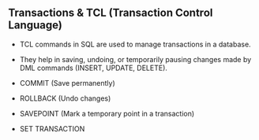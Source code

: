 ## Transactions & TCL (Transaction Control Language)
- TCL commands in SQL are used to manage transactions in a database.
- They help in saving, undoing, or temporarily pausing changes made by DML commands (INSERT, UPDATE, DELETE).

- COMMIT (Save permanently)

- ROLLBACK (Undo changes)

- SAVEPOINT (Mark a temporary point in a transaction)

- SET TRANSACTION
